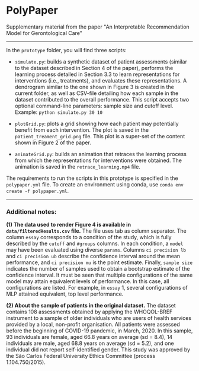 # PolyPaper
Supplementary material from the paper "An Interpretable Recommendation Model for Gerontological Care"


---


In the `prototype` folder, you will find three scripts:

*   `simulate.py`: builds a synthetic dataset of patient assessments (similar to the dataset described in Section 4 of the paper), performs the learning process detailed in Section 3.3 to learn representations for interventions (i.e., treatments), and evaluates these representations.
A dendrogram similar to the one shown in Figure 3 is created in the current folder, as well as CSV-file detailing how each sample in the dataset contributed to the overall performance. This script accepts two optional command-line parameters: sample size and cutoff level. Example: `python simulate.py 30 10`

*   `plotGrid.py`: plots a grid showing how each patient may potentially benefit from each intervention. The plot is saved in the `patient_treament_grid.png` file.
This plot is a super-set of the content shown in Figure 2 of the paper.

*   `animateGrid.py`: builds an animation that retraces the learning process from which the representations for interventions were obtained. The animation is
saved in the `retrace_learning.mp4` file.

The requirements to run the scripts in this prototype is specified in the `polypaper.yml` file.
To create an environment using conda, use `conda env create -f polypaper.yml`.



---


### Additional notes:

**(1) The data used to render Figure 4 is available in `data/filteredResults.csv` file.** The file uses tab as column separator. The column `essay` corresponds to a condition of the study, which is fully described by the `cutoff` and `#groups` columns. In each condition, a `model` may have been evaluated using diverse `params`. Columns `ci precision lb` and `ci precision ub` describe the confidence interval around the mean performance, and `ci precision mu` is the point estimate. Finally, `sample size` indicates the number of samples used to obtain a bootstrap estimate of the confidence interval.
It must be seen that multiple configurations of the same model may attain equivalent levels of performance. In this case, all configurations are listed. For example, in `essay` 1, several configurations of MLP attained equivalent, top level performance.

**(2) About the sample of patients in the original dataset.** The dataset contains 108 assessments obtained by applying the WHOQOL-BREF instrument to a sample of older individuals who are users of health services provided by a local, non-profit organisation.  All patients were assessed before the beginning of COVID-19 pandemic, in March, 2020.
In this sample, 93 individuals are female, aged 66.8 years on average (sd = 8.4), 14 individuals are male, aged 68.8 years on average (sd = 5.2), and one individual did not report self-identified gender.
This study was approved by the São Carlos Federal University Ethics Committee (process 1.104.750/2015).


